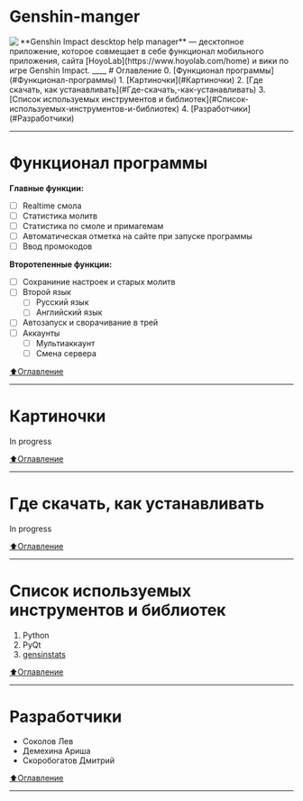 # Genshin-manger
<img align="left" src="https://i.ibb.co/tPqsGCQ/2-1.png">
**Genshin Impact descktop help manager** — десктопное приложение, которое совмещает в себе функционал мобильного приложения, сайта [HoyoLab](https://www.hoyolab.com/home) и вики по игре Genshin Impact.
____
# Оглавление
0. [Функционал программы](#Функционал-программы)
1. [Картиночки](#Картиночки)
2. [Где скачать, как устанавливать](#Где-скачать,-как-устанавливать)
3. [Список используемых инструментов и библиотек](#Список-используемых-инструментов-и-библиотек)
4. [Разработчики](#Разработчики)

____
# Функционал программы
**Главные функции:**
- [ ] Realtime смола
- [ ] Статистика молитв
- [ ] Статистика по смоле и примагемам
- [ ] Автоматическая отметка на сайте при запуске программы
- [ ] Ввод промокодов

**Второтепенные функции:**
- [ ] Сохраниние настроек и старых молитв
- [ ] Второй язык
    - [ ] Русский язык
	- [ ] Английский язык
- [ ] Автозапуск и сворачивание в трей
- [ ] Аккаунты
    - [ ] Мультиаккаунт
	- [ ] Смена сервера
	
[:arrow_up:Оглавление](#Оглавление)
____
# Картиночки
In progress

[:arrow_up:Оглавление](#Оглавление)
____
# Где скачать, как устанавливать
In progress

[:arrow_up:Оглавление](#Оглавление)
____
# Список используемых инструментов и библиотек
1. Python
2. PyQt
3. [gensinstats](https://thesadru.github.io/pdoc/genshinstats/index.html)

[:arrow_up:Оглавление](#Оглавление)
____
# Разработчики
- Соколов Лев
- Демехина Ариша
- Скоробогатов Дмитрий

[:arrow_up:Оглавление](#Оглавление)
____
